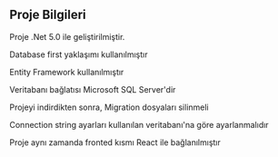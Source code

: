 <h2>Proje Bilgileri </h2>
<p>Proje .Net 5.0 ile geliştirilmiştir.<p>
<p>Database first yaklaşımı kullanılmıştır<p>
<p>Entity Framework kullanılmıştır<p>
<p>Veritabanı bağlatısı Microsoft SQL Server'dir<p>
<p>Projeyi indirdikten sonra, Migration dosyaları silinmeli<p>
<p>Connection string ayarları kullanılan veritabanı'na göre ayarlanmalıdır<p>
<p>Proje aynı zamanda fronted kısmı React ile bağlanılmıştır<p>
